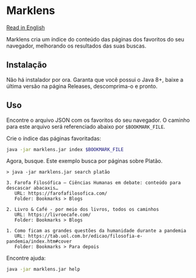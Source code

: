 # Marklens

[Read in English](README.md)

Marklens cria um índice do conteúdo das páginas dos favoritos do seu navegador, melhorando os resultados das suas buscas.

## Instalação

Não há instalador por ora. Garanta que você possui o Java 8+, baixe a última versão na página Releases, descomprima-o e pronto.

## Uso

Encontre o arquivo JSON com os favoritos do seu navegador. O caminho para este arquivo será referenciado abaixo por `$BOOKMARK_FILE`.

Crie o índice das páginas favoritadas:

```bash
java -jar marklens.jar index $BOOKMARK_FILE
```

Agora, busque. Este exemplo busca por páginas sobre Platão.

```
> java -jar marklens.jar search platão

3. Farofa Filosófica – Ciências Humanas em debate: conteúdo para descascar abacaxis…
   URL: https://farofafilosofica.com/
   Folder: Bookmarks > Blogs

2. Livro & Café - por meio dos livros, todos os caminhos
   URL: https://livroecafe.com/
   Folder: Bookmarks > Blogs

1. Como ficam as grandes questões da humanidade durante a pandemia
   URL: https://tab.uol.com.br/edicao/filosofia-e-pandemia/index.htm#cover
   Folder: Bookmarks > Para depois
```

Encontre ajuda:

```bash
java -jar marklens.jar help
```
